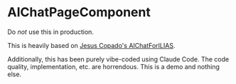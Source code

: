 # AIChatPageComponent

Do *not* use this in production.

This is heavily based on [Jesus Copado's AIChatForILIAS](https://github.com/surlabs/AIChatForILIAS).

Additionally, this has been purely vibe-coded using Claude Code. The code quality, implementation, etc. are horrendous. This is a demo and nothing else.